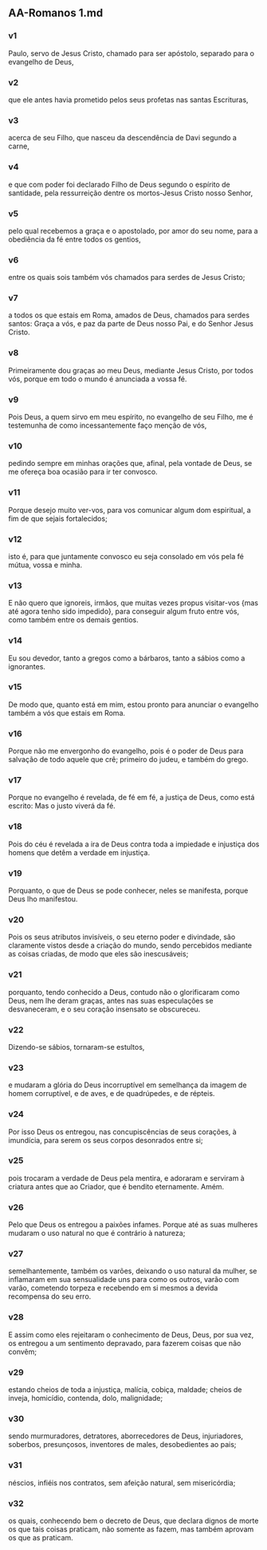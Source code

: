 ## AA-Romanos 1.md
### v1
 Paulo, servo de Jesus Cristo, chamado para ser apóstolo, separado para o evangelho de Deus,
### v2
 que ele antes havia prometido pelos seus profetas nas santas Escrituras,
### v3
 acerca de seu Filho, que nasceu da descendência de Davi segundo a carne,
### v4
 e que com poder foi declarado Filho de Deus segundo o espírito de santidade, pela ressurreição dentre os mortos-Jesus Cristo nosso Senhor,
### v5
 pelo qual recebemos a graça e o apostolado, por amor do seu nome, para a obediência da fé entre todos os gentios,
### v6
 entre os quais sois também vós chamados para serdes de Jesus Cristo;
### v7
 a todos os que estais em Roma, amados de Deus, chamados para serdes santos: Graça a vós, e paz da parte de Deus nosso Pai, e do Senhor Jesus Cristo.
### v8
 Primeiramente dou graças ao meu Deus, mediante Jesus Cristo, por todos vós, porque em todo o mundo é anunciada a vossa fé.
### v9
 Pois Deus, a quem sirvo em meu espírito, no evangelho de seu Filho, me é testemunha de como incessantemente faço menção de vós,
### v10
 pedindo sempre em minhas orações que, afinal, pela vontade de Deus, se me ofereça boa ocasião para ir ter convosco.
### v11
 Porque desejo muito ver-vos, para vos comunicar algum dom espiritual, a fim de que sejais fortalecidos;
### v12
 isto é, para que juntamente convosco eu seja consolado em vós pela fé mútua, vossa e minha.
### v13
 E não quero que ignoreis, irmãos, que muitas vezes propus visitar-vos {mas até agora tenho sido impedido}, para conseguir algum fruto entre vós, como também entre os demais gentios.
### v14
 Eu sou devedor, tanto a gregos como a bárbaros, tanto a sábios como a ignorantes.
### v15
 De modo que, quanto está em mim, estou pronto para anunciar o evangelho também a vós que estais em Roma.
### v16
 Porque não me envergonho do evangelho, pois é o poder de Deus para salvação de todo aquele que crê; primeiro do judeu, e também do grego.
### v17
 Porque no evangelho é revelada, de fé em fé, a justiça de Deus, como está escrito: Mas o justo viverá da fé.
### v18
 Pois do céu é revelada a ira de Deus contra toda a impiedade e injustiça dos homens que detêm a verdade em injustiça.
### v19
 Porquanto, o que de Deus se pode conhecer, neles se manifesta, porque Deus lho manifestou.
### v20
 Pois os seus atributos invisíveis, o seu eterno poder e divindade, são claramente vistos desde a criação do mundo, sendo percebidos mediante as coisas criadas, de modo que eles são inescusáveis;
### v21
 porquanto, tendo conhecido a Deus, contudo não o glorificaram como Deus, nem lhe deram graças, antes nas suas especulações se desvaneceram, e o seu coração insensato se obscureceu.
### v22
 Dizendo-se sábios, tornaram-se estultos,
### v23
 e mudaram a glória do Deus incorruptível em semelhança da imagem de homem corruptível, e de aves, e de quadrúpedes, e de répteis.
### v24
 Por isso Deus os entregou, nas concupiscências de seus corações, à imundícia, para serem os seus corpos desonrados entre si;
### v25
 pois trocaram a verdade de Deus pela mentira, e adoraram e serviram à criatura antes que ao Criador, que é bendito eternamente. Amém.
### v26
 Pelo que Deus os entregou a paixões infames. Porque até as suas mulheres mudaram o uso natural no que é contrário à natureza;
### v27
 semelhantemente, também os varões, deixando o uso natural da mulher, se inflamaram em sua sensualidade uns para como os outros, varão com varão, cometendo torpeza e recebendo em si mesmos a devida recompensa do seu erro.
### v28
 E assim como eles rejeitaram o conhecimento de Deus, Deus, por sua vez, os entregou a um sentimento depravado, para fazerem coisas que não convêm;
### v29
 estando cheios de toda a injustiça, malícia, cobiça, maldade; cheios de inveja, homicídio, contenda, dolo, malignidade;
### v30
 sendo murmuradores, detratores, aborrecedores de Deus, injuriadores, soberbos, presunçosos, inventores de males, desobedientes ao pais;
### v31
 néscios, infiéis nos contratos, sem afeição natural, sem misericórdia;
### v32
 os quais, conhecendo bem o decreto de Deus, que declara dignos de morte os que tais coisas praticam, não somente as fazem, mas também aprovam os que as praticam.

